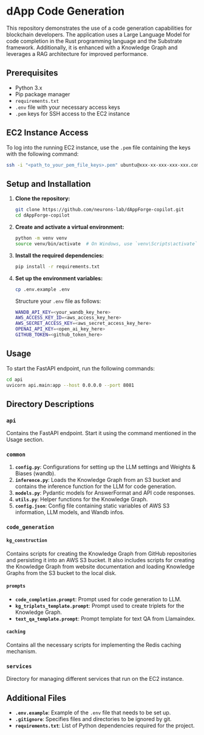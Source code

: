 # dApp Code Generation

This repository demonstrates the use of a code generation capabilities for blockchain developers. The application uses a Large Language Model for code completion in the Rust programming language and the Substrate framework. Additionally, it is enhanced with a Knowledge Graph and leverages a RAG architecture for improved performance.

## Prerequisites

- Python 3.x
- Pip package manager
- `requirements.txt`
- `.env` file with your necessary access keys
- `.pem` keys for SSH access to the EC2 instance

## EC2 Instance Access

To log into the running EC2 instance, use the `.pem` file containing the keys with the following command:

```bash
ssh -i "<path_to_your_pem_file_keys>.pem" ubuntu@xxx-xx-xxx-xxx-xxx.compute-x.amazonaws.com
```

## Setup and Installation

1. **Clone the repository:**
   ```bash
   git clone https://github.com/neurons-lab/dAppForge-copilot.git
   cd dAppForge-copilot
   ```
2. **Create and activate a virtual environment:**
   ```bash
   python -m venv venv
   source venv/bin/activate  # On Windows, use `venv\Scripts\activate`
   ```
3. **Install the required dependencies:**
   ```bash
   pip install -r requirements.txt
   ```
4. **Set up the environment variables:**
   ```bash
   cp .env.example .env
   ```
   Structure your `.env` file as follows:
   ```bash
   WANDB_API_KEY=<your_wandb_key_here>
   AWS_ACCESS_KEY_ID=<aws_access_key_here>
   AWS_SECRET_ACCESS_KEY=<aws_secret_access_key_here>
   OPENAI_API_KEY=<open_ai_key_here>
   GITHUB_TOKEN=<github_token_here>
   ```

## Usage

To start the FastAPI endpoint, run the following commands:

```bash
cd api
uvicorn api.main:app --host 0.0.0.0 --port 8081
```

## Directory Descriptions

### `api`

Contains the FastAPI endpoint. Start it using the command mentioned in the Usage section.

### `common`

1. **`config.py`**: Configurations for setting up the LLM settings and Weights & Biases (wandb).
2. **`inference.py`**: Loads the Knowledge Graph from an S3 bucket and contains the inference function for the LLM for code generation.
3. **`models.py`**: Pydantic models for AnswerFormat and API code responses.
4. **`utils.py`**: Helper functions for the Knowledge Graph.
5. **`config.json`**: Config file containing static variables of AWS S3 information, LLM models, and Wandb infos.

### `code_generation`

#### `kg_construction`

Contains scripts for creating the Knowledge Graph from GitHub repositories and persisting it into an AWS S3 bucket. It also includes scripts for creating the Knowledge Graph from website documentation and loading Knowledge Graphs from the S3 bucket to the local disk.

#### `prompts`

- **`code_completion.prompt`**: Prompt used for code generation to LLM.
- **`kg_triplets_template.prompt`**: Prompt used to create triplets for the Knowledge Graph.
- **`text_qa_template.prompt`**: Prompt template for text QA from Llamaindex.

#### `caching`

Contains all the necessary scripts for implementing the Redis caching mechanism.

### `services`

Directory for managing different services that run on the EC2 instance.

## Additional Files

- **`.env.example`**: Example of the `.env` file that needs to be set up.
- **`.gitignore`**: Specifies files and directories to be ignored by git.
- **`requirements.txt`**: List of Python dependencies required for the project.
